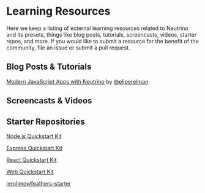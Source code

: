# Learning Resources

Here we keep a listing of external learning resources related to Neutrino and its presets, things like blog posts,
tutorials, screencasts, videos, starter repos, and more. If you would like to submit a resource for the benefit of the
community, file an issue or submit a pull request.

## Blog Posts & Tutorials

[Modern JavaScript Apps with Neutrino](https://davidwalsh.name/neutrino) by [@eliperelman](https://twitter.com/eliperelman)

## Screencasts & Videos

## Starter Repositories

[Node.js Quickstart Kit](https://github.com/mozilla-neutrino/node-starter)

[Express Quickstart Kit](https://github.com/mozilla-neutrino/express-starter)

[React Quickstart Kit](https://github.com/mozilla-neutrino/react-starter)

[Web Quickstart Kit](https://github.com/mozilla-neutrino/web-starter)

[jerolimov/feathers-starter](https://github.com/jerolimov/feathers-starter)
